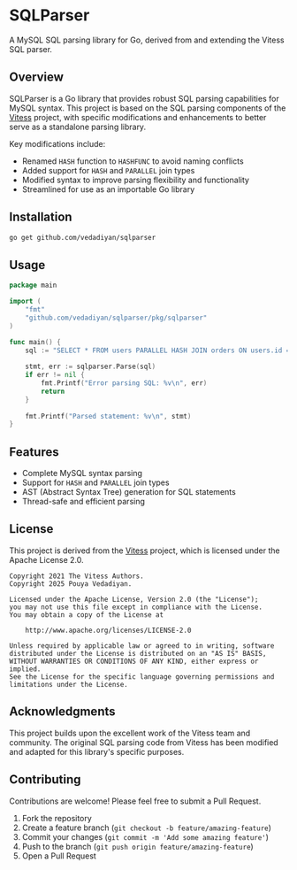 # SQLParser

A MySQL SQL parsing library for Go, derived from and extending the Vitess SQL parser.

## Overview

SQLParser is a Go library that provides robust SQL parsing capabilities for MySQL syntax. This project is based on the SQL parsing components of the [Vitess](https://github.com/vitessio/vitess) project, with specific modifications and enhancements to better serve as a standalone parsing library.

Key modifications include:
- Renamed `HASH` function to `HASHFUNC` to avoid naming conflicts
- Added support for `HASH` and `PARALLEL` join types
- Modified syntax to improve parsing flexibility and functionality
- Streamlined for use as an importable Go library

## Installation

```bash
go get github.com/vedadiyan/sqlparser
```

## Usage

```go
package main

import (
    "fmt"
    "github.com/vedadiyan/sqlparser/pkg/sqlparser"
)

func main() {
    sql := "SELECT * FROM users PARALLEL HASH JOIN orders ON users.id = orders.user_id"
    
    stmt, err := sqlparser.Parse(sql)
    if err != nil {
        fmt.Printf("Error parsing SQL: %v\n", err)
        return
    }
    
    fmt.Printf("Parsed statement: %v\n", stmt)
}
```

## Features

- Complete MySQL syntax parsing
- Support for `HASH` and `PARALLEL` join types
- AST (Abstract Syntax Tree) generation for SQL statements
- Thread-safe and efficient parsing

## License

This project is derived from the [Vitess](https://github.com/vitessio/vitess) project, which is licensed under the Apache License 2.0.

```
Copyright 2021 The Vitess Authors.
Copyright 2025 Pouya Vedadiyan.

Licensed under the Apache License, Version 2.0 (the "License");
you may not use this file except in compliance with the License.
You may obtain a copy of the License at

    http://www.apache.org/licenses/LICENSE-2.0

Unless required by applicable law or agreed to in writing, software
distributed under the License is distributed on an "AS IS" BASIS,
WITHOUT WARRANTIES OR CONDITIONS OF ANY KIND, either express or implied.
See the License for the specific language governing permissions and
limitations under the License.
```

## Acknowledgments

This project builds upon the excellent work of the Vitess team and community. The original SQL parsing code from Vitess has been modified and adapted for this library's specific purposes.

## Contributing

Contributions are welcome! Please feel free to submit a Pull Request.

1. Fork the repository
2. Create a feature branch (`git checkout -b feature/amazing-feature`)
3. Commit your changes (`git commit -m 'Add some amazing feature'`)
4. Push to the branch (`git push origin feature/amazing-feature`)
5. Open a Pull Request